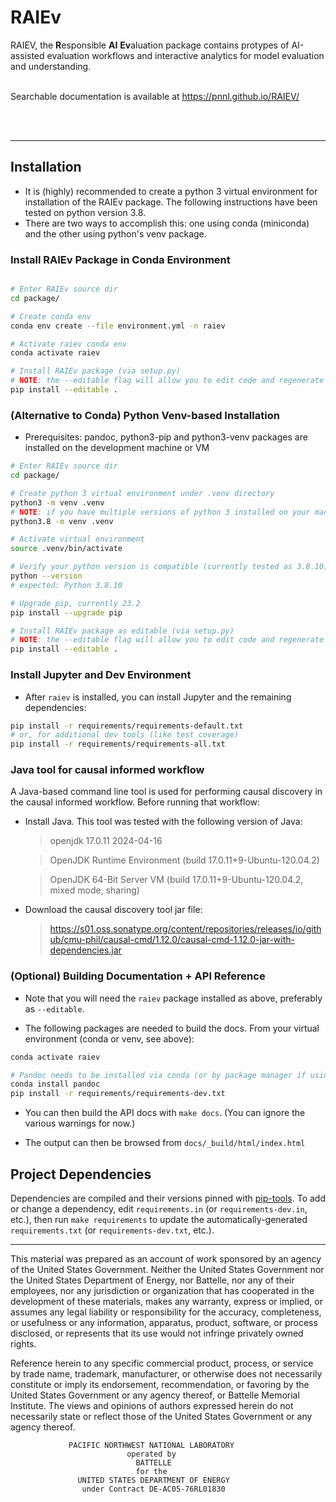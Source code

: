 # RAIEv

RAIEV, the **R**esponsible **AI** **Ev**aluation package contains protypes of AI-assisted evaluation workflows and interactive analytics for model evaluation and understanding. 

</br>Searchable documentation is available at <a href="https://pnnl.github.io/RAIEV/" target="_blank"> https://pnnl.github.io/RAIEV/ </a>

</br>
</br>

<hr>


## Installation

- It is (highly) recommended to create a python 3 virtual environment for installation of the RAIEv package. The following instructions have been tested on python version 3.8. 
- There are two ways to accomplish this: one using conda (miniconda) and the other using python's venv package.

### Install RAIEv Package in Conda Environment

```sh

# Enter RAIEv source dir
cd package/

# Create conda env
conda env create --file environment.yml -n raiev

# Activate raiev conda env
conda activate raiev

# Install RAIEv package (via setup.py)
# NOTE: the --editable flag will allow you to edit code and regenerate docs without having to reinstall the package. 
pip install --editable .
```

### (Alternative to Conda) Python Venv-based Installation

- Prerequisites: pandoc, python3-pip and python3-venv packages are installed on the development machine or VM

```sh
# Enter RAIEv source dir
cd package/

# Create python 3 virtual environment under .venv directory
python3 -m venv .venv
# NOTE: if you have multiple versions of python 3 installed on your machine, you can select a specific version to use as follows:
python3.8 -m venv .venv

# Activate virtual environment
source .venv/bin/activate

# Verify your python version is compatible (currently tested as 3.8.10)
python --version
# expected: Python 3.8.10

# Upgrade pip, currently 23.2
pip install --upgrade pip

# Install RAIEv package as editable (via setup.py)
# NOTE: the --editable flag will allow you to edit code and regenerate docs without having to reinstall the package. 
pip install --editable .
```

### Install Jupyter and Dev Environment

- After `raiev` is installed, you can install Jupyter and the remaining dependencies:

```sh
pip install -r requirements/requirements-default.txt
# or, for additional dev tools (like test coverage)
pip install -r requirements/requirements-all.txt
```

### Java tool for causal informed workflow

A Java-based command line tool is used for performing causal discovery in the causal informed workflow. Before running that workflow:
- Install Java. This tool was tested with the following version of Java:
    > openjdk 17.0.11 2024-04-16

    > OpenJDK Runtime Environment (build 17.0.11+9-Ubuntu-120.04.2)
    
    > OpenJDK 64-Bit Server VM (build 17.0.11+9-Ubuntu-120.04.2, mixed mode, sharing)
- Download the causal discovery tool jar file:
    >  https://s01.oss.sonatype.org/content/repositories/releases/io/github/cmu-phil/causal-cmd/1.12.0/causal-cmd-1.12.0-jar-with-dependencies.jar
 
### (Optional) Building Documentation + API Reference

- Note that you will need the `raiev` package installed as above, preferably as `--editable`.

- The following packages are needed to build the docs. From your virtual environment (conda or venv, see above):

```sh
conda activate raiev 

# Pandoc needs to be installed via conda (or by package manager if using python venv.)
conda install pandoc
pip install -r requirements/requirements-dev.txt
```

- You can then build the API docs with `make docs`. (You can ignore the various warnings for now.)

- The output can then be browsed from `docs/_build/html/index.html`
 

## Project Dependencies

 Dependencies are compiled and their versions pinned with [pip-tools](https://github.com/jazzband/pip-tools).
 To add or change a dependency, edit `requirements.in` (or `requirements-dev.in`, etc.), then run `make requirements`
 to update the automatically-generated `requirements.txt` (or `requirements-dev.txt`, etc.).
 


<hr>


This material was prepared as an account of work sponsored by an agency of the United States Government.  Neither the United States Government nor the United States Department of Energy, nor Battelle, nor any of their employees, nor any jurisdiction or organization that has cooperated in the development of these materials, makes any warranty, express or implied, or assumes any legal liability or responsibility for the accuracy, completeness, or usefulness or any information, apparatus, product, software, or process disclosed, or represents that its use would not infringe privately owned rights.

Reference herein to any specific commercial product, process, or service by trade name, trademark, manufacturer, or otherwise does not necessarily constitute or imply its endorsement, recommendation, or favoring by the United States Government or any agency thereof, or Battelle Memorial Institute. The views and opinions of authors expressed herein do not necessarily state or reflect those of the United States Government or any agency thereof.

                 PACIFIC NORTHWEST NATIONAL LABORATORY
                              operated by
                                BATTELLE
                                for the
                   UNITED STATES DEPARTMENT OF ENERGY
                    under Contract DE-AC05-76RL01830

